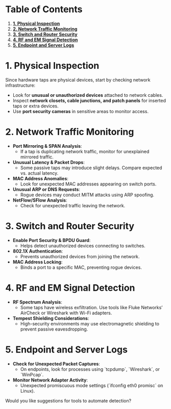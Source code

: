 
# Table of Contents

1.  [****1. Physical Inspection****](#orgd30e3c0)
2.  [****2. Network Traffic Monitoring****](#orgf10d7b6)
3.  [****3. Switch and Router Security****](#org3db3249)
4.  [****4. RF and EM Signal Detection****](#org96dc906)
5.  [****5. Endpoint and Server Logs****](#org0674dbf)



<a id="orgd30e3c0"></a>

# ****1. Physical Inspection****

Since hardware taps are physical devices, start by checking network infrastructure:

-   Look for ****unusual or unauthorized devices**** attached to network cables.
-   Inspect ****network closets, cable junctions, and patch panels**** for inserted taps or extra devices.
-   Use ****port security cameras**** in sensitive areas to monitor access.


<a id="orgf10d7b6"></a>

# ****2. Network Traffic Monitoring****

-   ****Port Mirroring & SPAN Analysis****:
    -   If a tap is duplicating network traffic, monitor for unexplained mirrored traffic.
-   ****Unusual Latency & Packet Drops****:
    -   Some passive taps may introduce slight delays. Compare expected vs. actual latency.
-   ****MAC Address Anomalies****:
    -   Look for unexpected MAC addresses appearing on switch ports.
-   ****Unusual ARP or DNS Requests****:
    -   Rogue devices may conduct MITM attacks using ARP spoofing.
-   ****NetFlow/SFlow Analysis****:
    -   Check for unexpected traffic leaving the network.


<a id="org3db3249"></a>

# ****3. Switch and Router Security****

-   ****Enable Port Security & BPDU Guard****:
    -   Helps detect unauthorized devices connecting to switches.
-   ****802.1X Authentication****:
    -   Prevents unauthorized devices from joining the network.
-   ****MAC Address Locking****:
    -   Binds a port to a specific MAC, preventing rogue devices.


<a id="org96dc906"></a>

# ****4. RF and EM Signal Detection****

-   ****RF Spectrum Analysis****:
    -   Some taps have wireless exfiltration. Use tools like Fluke Networks’ AirCheck or Wireshark with Wi-Fi adapters.
-   ****Tempest Shielding Considerations****:
    -   High-security environments may use electromagnetic shielding to prevent passive eavesdropping.


<a id="org0674dbf"></a>

# ****5. Endpoint and Server Logs****

-   ****Check for Unexpected Packet Captures****:
    -   On endpoints, look for processes using \`tcpdump\`, \`Wireshark\`, or \`WinPcap\`.
-   ****Monitor Network Adapter Activity****:
    -   Unexpected promiscuous mode settings (\`ifconfig eth0 promisc\` on Linux).

Would you like suggestions for tools to automate detection?

